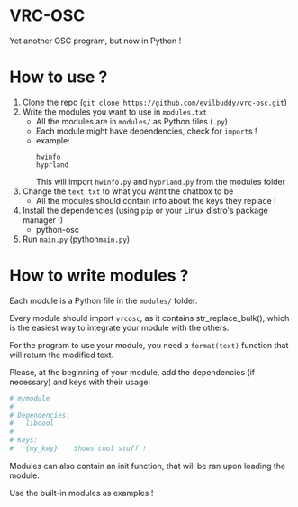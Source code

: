 # VRC-OSC
Yet another OSC program, but now in Python !

# How to use ?
1. Clone the repo (`git clone https://github.com/evilbuddy/vrc-osc.git`)
2. Write the modules you want to use in `modules.txt`
    - All the modules are in `modules/` as Python files (`.py`)
    - Each module might have dependencies, check for `import`s !
    - example:
         ```
        hwinfo
        hyprland
        ```
        This will import `hwinfo.py` and `hyprland.py` from the modules folder
3. Change the `text.txt` to what you want the chatbox to be
    - All the modules should contain info about the keys they replace !
4. Install the dependencies (using `pip` or your Linux distro's package manager !)
    - python-osc
5. Run `main.py` (python`main.py`)

# How to write modules ?
Each module is a Python file in the `modules/` folder.

Every module should import `vrcosc`, as it contains str_replace_bulk(), which is the easiest way to integrate your module with the others.

For the program to use your module, you need a `format(text)` function that will return the modified text.

Please, at the beginning of your module, add the dependencies (if necessary) and keys with their usage:
```python
# mymodule
#
# Dependencies:
#   libcool
#
# Keys:
#   {my_key}    Shows cool stuff !
```

Modules can also contain an init function, that will be ran upon loading the module.

Use the built-in modules as examples !
